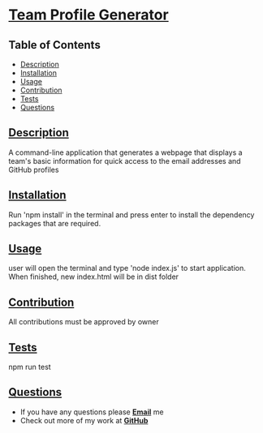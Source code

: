 # [Team Profile Generator](https://github.com/wwstrothe/team-profile-generator)

  ## Table of Contents
  
  * [Description](#description)
  * [Installation](#installation)
  * [Usage](#usage)
  * [Contribution](#contribution)
  * [Tests](#tests)
  * [Questions](#questions)
  
  
  ## [Description](#table-of-contents)

  A command-line application that generates a webpage that displays a team's basic information for quick access to the email addresses and GitHub profiles
  
  
  ## [Installation](#table-of-contents)
  
  Run 'npm install' in the terminal and press enter to install the dependency packages that are required.
  
  ## [Usage](#table-of-contents)
  
  user will open the terminal and type 'node index.js' to start application. When finished, new index.html will be in dist folder
  
  ## [Contribution](#table-of-contents)

  All contributions must be approved by owner
  
  ## [Tests](#table-of-contents)
  
  npm run test
  
  ## [Questions](#table-of-contents)
  
  * If you have any questions please [**Email**](mailto:wwstrothe@gmail.com) me
  * Check out more of my work at [**GitHub**](https://www.github.com/wwstrothe)
  
